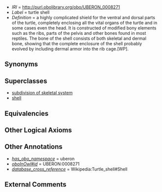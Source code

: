  * *IRI* = http://purl.obolibrary.org/obo/UBERON_0008271
 * *Label* = turtle shell
 * *Definition* = a highly complicated shield for the ventral and dorsal parts of the turtle, completely enclosing all the vital organs of the turtle and in some cases even the head. It is constructed of modified bony elements such as the ribs, parts of the pelvis and other bones found in most reptiles. The bone of the shell consists of both skeletal and dermal bone, showing that the complete enclosure of the shell probably evolved by including dermal armor into the rib cage.[WP].

## Synonyms


## Superclasses

 * [subdivision of skeletal system](../../UBERON/75/UBERON_0000075.md)
 * [shell](../../UBERON/12/UBERON_0006612.md)

## Equivalencies


## Other Logical Axioms


## Other Annotations

 * *[has_obo_namespace](../../ce/oboInOwl#hasOBONamespace.md)* = uberon
 * *[oboInOwl#id](../../id/oboInOwl#id.md)* = UBERON:0008271
 * *[database_cross_reference](../../ef/oboInOwl#hasDbXref.md)* = Wikipedia:Turtle_shell#Shell

## External Comments

